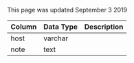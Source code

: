 This page was updated September 3 2019

| Column | Data Type | Description |
| ------ | --------- | ----------- |
| host   | varchar   |             |
| note   | text      |             |